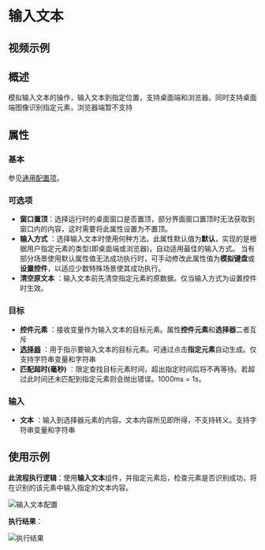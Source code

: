 # 输入文本

## 视频示例

## 概述

模拟输入文本的操作，输入文本到指定位置，支持桌面端和浏览器。同时支持桌面端图像识别指定元素，浏览器端暂不支持

## 属性

### 基本

参见[通用配置项](../Appendix/CommonConfigurationItems.md)。

### 可选项

- **窗口置顶**：选择运行时的桌面窗口是否置顶，部分界面窗口置顶时无法获取到窗口内的内容，这时需要将此属性设置为不置顶。
- **输入方式** ：选择输入文本时使用何种方法。此属性默认值为**默认**，实现的是根据用户指定元素的类型(即桌面端或浏览器)，自动适用最佳的输入方式。
当有部分场景使用默认属性值无法成功执行时，可手动修改此属性值为**模拟键盘**或**设置控件**，以适应少数特殊场景使其成功执行。
- **清空原文本** ：输入文本前先清空指定元素的原数据。仅当输入方式为设置控件时生效。

### 目标

- **控件元素** ：接收变量作为输入文本的目标元素。属性**控件元素**和**选择器**二者互斥
- **[选择器](../Appendix/Selector.md?_v=v2020.4)** ：用于指示要输入文本的目标元素。可通过点击**指定元素**自动生成。仅支持字符串变量和字符串
- **匹配超时(毫秒)** ：限定查找目标元素时间，超出指定时间后将不再等待。若超过此时间还未匹配到指定元素则会抛出错误。1000ms = 1s。

### 输入

- **文本** ：输入到选择器元素的内容。文本内容所见即所得，不支持转义。支持字符串变量和字符串

## 使用示例

**此流程执行逻辑**：使用**输入文本**组件，并指定元素后，检查元素是否识别成功，将在识别的该元素中输入指定的文本内容。

![输入文本配置](https://docimages.blob.core.chinacloudapi.cn/images/Activities/setTex-1.png)

**执行结果**：

![执行结果](https://docimages.blob.core.chinacloudapi.cn/images/Activities/setTex-2.png)
